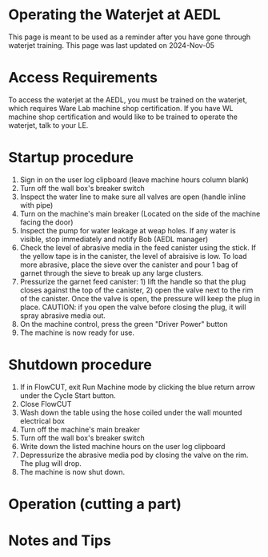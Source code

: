 
# Operating the Waterjet at AEDL
This page is meant to be used as a reminder after you have gone through waterjet training. 
This page was last updated on 2024-Nov-05

# Access Requirements
To access the waterjet at the AEDL, you must be trained on the waterjet, which requires Ware Lab machine shop certification. If you have WL machine shop certification and would like to be trained to operate the waterjet, talk to your LE.

# Startup procedure
1. Sign in on the user log clipboard (leave machine hours column blank)
2. Turn off the wall box's breaker switch
3. Inspect the water line to make sure all valves are open (handle inline with pipe)
4. Turn on the machine's main breaker (Located on the side of the machine facing the door)
4. Inspect the pump for water leakage at weap holes. If any water is visible, stop immediately and notify Bob (AEDL manager)
5. Check the level of abrasive media in the feed canister using the stick. If the yellow tape is in the canister, the level of abraisive is low. To load more abrasive, place the sieve over the canister and pour 1 bag of garnet through the sieve to break up any large clusters.
6. Pressurize the garnet feed canister: 1) lift the handle so that the plug closes against the top of the canister, 2) open the valve next to the rim of the canister. Once the valve is open, the pressure will keep the plug in place. CAUTION: if you open the valve before closing the plug, it will spray abrasive media out.
7. On the machine control, press the green "Driver Power" button
8. The machine is now ready for use.

# Shutdown procedure
1. If in FlowCUT, exit Run Machine mode by clicking the blue return arrow under the Cycle Start button.
2. Close FlowCUT
3. Wash down the table using the hose coiled under the wall mounted electrical box
4. Turn off the machine's main breaker
5. Turn off the wall box's breaker switch 
6. Write down the listed machine hours on the user log clipboard
7. Depressurize the abrasive media pod by closing the valve on the rim. The plug will drop.
8. The machine is now shut down.

# Operation (cutting a part)



# Notes and Tips


